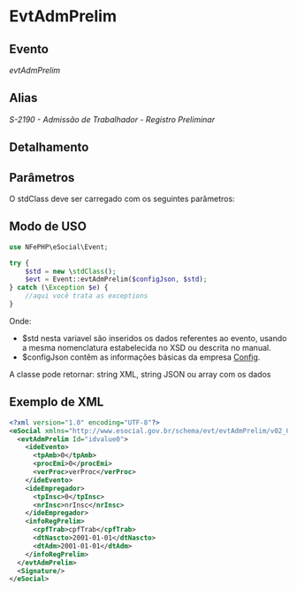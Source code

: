 # EvtAdmPrelim

## Evento
 *evtAdmPrelim*

## Alias
 *S-2190 - Admissão de Trabalhador - Registro Preliminar*


## Detalhamento



## Parâmetros
O stdClass deve ser carregado com os seguintes parâmetros:



## Modo de USO

```php
use NFePHP\eSocial\Event;

try {
    $std = new \stdClass();
    $evt = Event::evtAdmPrelim($configJson, $std);
} catch (\Exception $e) {
    //aqui você trata as exceptions
}
```

Onde:
- $std nesta variavel são inseridos os dados referentes ao evento, usando a mesma nomenclatura estabelecida no XSD ou descrita no manual.
- $configJson contêm as informações básicas da empresa [Config](Config.md).

A classe pode retornar: string XML, string JSON ou array com os dados


## Exemplo de XML

```xml
<?xml version="1.0" encoding="UTF-8"?>
<eSocial xmlns="http://www.esocial.gov.br/schema/evt/evtAdmPrelim/v02_02_01" xmlns:xsi="http://www.w3.org/2001/XMLSchema-instance" xsi:schemaLocation="http://www.esocial.gov.br/schema/evt/evtAdmPrelim/v02_02_01 ../schemes/evtAdmPrelim.xsd ">
  <evtAdmPrelim Id="idvalue0">
    <ideEvento>
      <tpAmb>0</tpAmb>
      <procEmi>0</procEmi>
      <verProc>verProc</verProc>
    </ideEvento>
    <ideEmpregador>
      <tpInsc>0</tpInsc>
      <nrInsc>nrInsc</nrInsc>
    </ideEmpregador>
    <infoRegPrelim>
      <cpfTrab>cpfTrab</cpfTrab>
      <dtNascto>2001-01-01</dtNascto>
      <dtAdm>2001-01-01</dtAdm>
    </infoRegPrelim>
  </evtAdmPrelim>
  <Signature/>
</eSocial>

```
